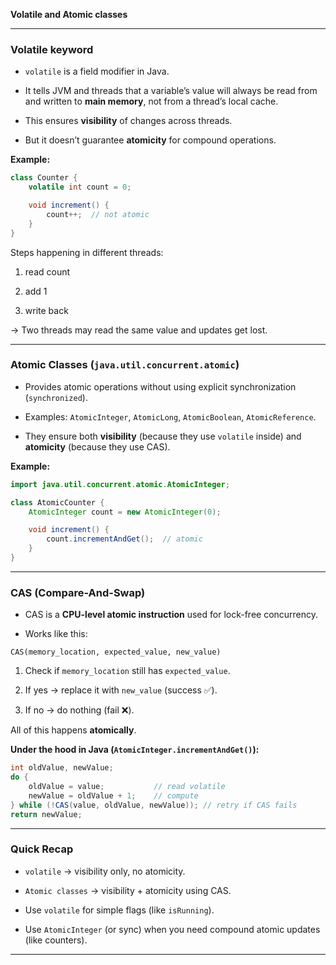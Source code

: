 **Volatile and Atomic classes**

---

### Volatile keyword

- `volatile` is a field modifier in Java.
    
- It tells JVM and threads that a variable’s value will always be read from and written to **main memory**, not from a thread’s local cache.
    
- This ensures **visibility** of changes across threads.
    
- But it doesn’t guarantee **atomicity** for compound operations.
    

**Example:**

```java
class Counter {
    volatile int count = 0;

    void increment() {
        count++;  // not atomic
    }
}
```

Steps happening in different threads:

1. read count
    
2. add 1
    
3. write back
    

→ Two threads may read the same value and updates get lost.

---

### Atomic Classes (`java.util.concurrent.atomic`)

- Provides atomic operations without using explicit synchronization (`synchronized`).
    
- Examples: `AtomicInteger`, `AtomicLong`, `AtomicBoolean`, `AtomicReference`.
    
- They ensure both **visibility** (because they use `volatile` inside) and **atomicity** (because they use CAS).
    

**Example:**

```java
import java.util.concurrent.atomic.AtomicInteger;

class AtomicCounter {
    AtomicInteger count = new AtomicInteger(0);

    void increment() {
        count.incrementAndGet();  // atomic
    }
}
```

---

### CAS (Compare-And-Swap)

- CAS is a **CPU-level atomic instruction** used for lock-free concurrency.
    
- Works like this:
    

```
CAS(memory_location, expected_value, new_value)
```

1. Check if `memory_location` still has `expected_value`.
    
2. If yes → replace it with `new_value` (success ✅).
    
3. If no → do nothing (fail ❌).
    

All of this happens **atomically**.

**Under the hood in Java (`AtomicInteger.incrementAndGet()`):**

```java
int oldValue, newValue;
do {
    oldValue = value;           // read volatile
    newValue = oldValue + 1;    // compute
} while (!CAS(value, oldValue, newValue)); // retry if CAS fails
return newValue;
```

---

### Quick Recap

- `volatile` → visibility only, no atomicity.
    
- `Atomic classes` → visibility + atomicity using CAS.
    
- Use `volatile` for simple flags (like `isRunning`).
    
- Use `AtomicInteger` (or sync) when you need compound atomic updates (like counters).
    

---
